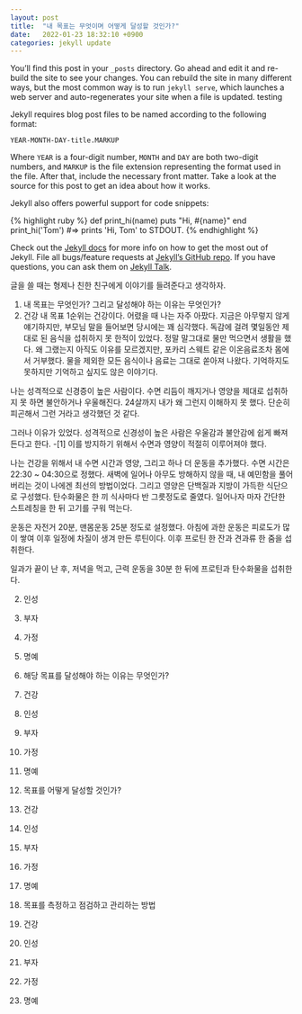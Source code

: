 ```yaml
---
layout: post
title:  "내 목표는 무엇이며 어떻게 달성할 것인가?"
date:   2022-01-23 18:32:10 +0900
categories: jekyll update
---
```

You’ll find this post in your `_posts` directory. Go ahead and edit it and re-build the site to see your changes. You can rebuild the site in many different ways, but the most common way is to run `jekyll serve`, which launches a web server and auto-regenerates your site when a file is updated.
testing

Jekyll requires blog post files to be named according to the following format:

`YEAR-MONTH-DAY-title.MARKUP`

Where `YEAR` is a four-digit number, `MONTH` and `DAY` are both two-digit numbers, and `MARKUP` is the file extension representing the format used in the file. After that, include the necessary front matter. Take a look at the source for this post to get an idea about how it works.

Jekyll also offers powerful support for code snippets:

{% highlight ruby %}
def print_hi(name)
  puts "Hi, #{name}"
end
print_hi('Tom')
#=> prints 'Hi, Tom' to STDOUT.
{% endhighlight %}

Check out the [Jekyll docs][jekyll-docs] for more info on how to get the most out of Jekyll. File all bugs/feature requests at [Jekyll’s GitHub repo][jekyll-gh]. If you have questions, you can ask them on [Jekyll Talk][jekyll-talk].

[jekyll-docs]: https://jekyllrb.com/docs/home
[jekyll-gh]:   https://github.com/jekyll/jekyll
[jekyll-talk]: https://talk.jekyllrb.com/

글을 쓸 때는 형제나 친한 친구에게 이야기를 들려준다고 생각하자.

1. 내 목표는 무엇인가? 그리고 달성해야 하는 이유는 무엇인가?
 1. 건강
  내 목표 1순위는 건강이다.
  어렸을 때 나는 자주 아팠다.
  지금은 아무렇지 않게 얘기하지만, 부모님 말을 들어보면 당시에는 꽤 심각했다.
  독감에 걸려 몇일동안 제대로 된 음식을 섭취하지 못 한적이 있었다.
  정말 말그대로 물만 먹으면서 생활을 했다.
  왜 그랬는지 아직도 이유를 모르겠지만, 포카리 스웨트 같은 이온음료조차 몸에서 거부했다.
  물을 제외한 모든 음식이나 음료는 그대로 쏟아져 나왔다.
  기억하지도 못하지만 기억하고 싶지도 않은 이야기다.
  
  나는 성격적으로 신경증이 높은 사람이다.
  수면 리듬이 깨지거나 영양을 제대로 섭취하지 못 하면 불안하거나 우울해진다.
  24살까지 내가 왜 그런지 이해하지 못 했다.
  단순히 피곤해서 그런 거라고 생각했던 것 같다.

  그러나 이유가 있었다.
  성격적으로 신경성이 높은 사람은 우울감과 불안감에 쉽게 빠져든다고 한다. -[1]
  이를 방지하기 위해서 수면과 영양이 적절히 이루어져야 했다.
  
  나는 건강을 위해서 내 수면 시간과 영양, 그리고 하나 더 운동을 추가했다.
  수면 시간은 22:30 ~ 04:30으로 정했다.
  새벽에 일어나 아무도 방해하지 않을 때, 내 예민함을 풀어버리는 것이 나에겐 최선의 방법이었다.
  그리고 영양은 단백질과 지방이 가득한 식단으로 구성했다.
  탄수화물은 한 끼 식사마다 반 그릇정도로 줄였다.
  일어나자 마자 간단한 스트레칭을 한 뒤 고기를 구워 먹는다.

  운동은 자전거 20분, 맨몸운동 25분 정도로 설정했다.
  아침에 과한 운동은 피로도가 많이 쌓여 이후 일정에 차질이 생겨 만든 루틴이다.
  이후 프로틴 한 잔과 견과류 한 줌을 섭취한다.

  일과가 끝이 난 후, 저녁을 먹고, 근력 운동을 30분 한 뒤에 프로틴과 탄수화물을 섭취한다.
  
 2. 인성
 
 3. 부자
 4. 가정
 5. 명예
2. 해당 목표를 달성해야 하는 이유는 무엇인가?
 1. 건강
 2. 인성
 3. 부자
 4. 가정
 5. 명예
3. 목표를 어떻게 달성할 것인가?
 1. 건강
 2. 인성
 3. 부자
 4. 가정
 5. 명예
4. 목표를 측정하고 점검하고 관리하는 방법
 1. 건강
 2. 인성
 3. 부자
 4. 가정
 5. 명예